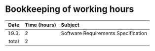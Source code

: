 # Bookkeeping of working hours

| Date | Time (hours) | Subject |
| :----:|:-----| :-----|
| 19.3. | 2 | Software Requirements Specification|
| total | 2 | |
